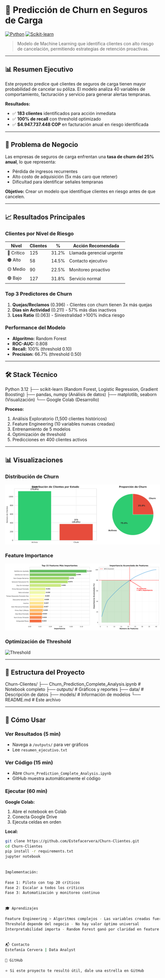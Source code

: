 # 🎯 Predicción de Churn en Seguros de Carga

[![Python](https://img.shields.io/badge/Python-3.12-blue.svg)](https://www.python.org/)
[![Scikit-learn](https://img.shields.io/badge/Scikit--learn-1.3.0-orange.svg)](https://scikit-learn.org/)

> Modelo de Machine Learning que identifica clientes con alto riesgo de cancelación, permitiendo estrategias de retención proactivas.

---

## 📊 Resumen Ejecutivo

Este proyecto predice qué clientes de seguros de carga tienen mayor probabilidad de cancelar su póliza. El modelo analiza 40 variables de comportamiento, facturación y servicio para generar alertas tempranas.

**Resultados:**
- ✅ **183 clientes** identificados para acción inmediata
- ✅ **100% de recall** con threshold optimizado
- ✅ **$4.947.737.448 COP** en facturación anual en riesgo identificada

---

## 🎯 Problema de Negocio

Las empresas de seguros de carga enfrentan una **tasa de churn del 25% anual**, lo que representa:
- Pérdida de ingresos recurrentes
- Alto costo de adquisición (5x más caro que retener)
- Dificultad para identificar señales tempranas

**Objetivo:** Crear un modelo que identifique clientes en riesgo antes de que cancelen.

---

## 📈 Resultados Principales

### Clientes por Nivel de Riesgo

| Nivel | Clientes | % | Acción Recomendada |
|-------|----------|---|-------------------|
| 🔴 Crítico | 125 | 31.2% | Llamada gerencial urgente |
| 🟠 Alto | 58 | 14.5% | Contacto ejecutivo |
| 🟡 Medio | 90 | 22.5% | Monitoreo proactivo |
| 🟢 Bajo | 127 | 31.8% | Servicio normal |

### Top 3 Predictores de Churn

1. **Quejas/Reclamos** (0.396) - Clientes con churn tienen 3x más quejas
2. **Días sin Actividad** (0.211) - 57% más días inactivos
3. **Loss Ratio** (0.063) - Siniestralidad >100% indica riesgo

### Performance del Modelo

- **Algoritmo:** Random Forest
- **ROC-AUC:** 0.808
- **Recall:** 100% (threshold 0.10)
- **Precision:** 66.7% (threshold 0.50)

---

## 🛠️ Stack Técnico
Python 3.12
├── scikit-learn (Random Forest, Logistic Regression, Gradient Boosting)
├── pandas, numpy (Análisis de datos)
├── matplotlib, seaborn (Visualización)
└── Google Colab (Desarrollo)

**Proceso:**
1. Análisis Exploratorio (1,500 clientes históricos)
2. Feature Engineering (10 variables nuevas creadas)
3. Entrenamiento de 5 modelos
4. Optimización de threshold
5. Predicciones en 400 clientes activos

---

## 📊 Visualizaciones

### Distribución de Churn
![Distribución](outputs/01_distribucion_churn.png)

### Feature Importance
![Importancia](outputs/10_feature_importance.png)

### Optimización de Threshold
![Threshold](outputs/11_threshold_optimization.png)

---

## 📁 Estructura del Proyecto
Churn-Clientes/
├── Churn_Prediction_Complete_Analysis.ipynb  # Notebook completo
├── outputs/                                   # Gráficos y reportes
├── data/                                      # Descripción de datos
├── models/                                    # Información de modelos
└── README.md                                  # Este archivo

---

## 🚀 Cómo Usar

### Ver Resultados (5 min)
- Navega a `/outputs/` para ver gráficos
- Lee `resumen_ejecutivo.txt`

### Ver Código (15 min)
- Abre `Churn_Prediction_Complete_Analysis.ipynb`
- GitHub muestra automáticamente el código

### Ejecutar (60 min)

**Google Colab:**
1. Abre el notebook en Colab
2. Conecta Google Drive
3. Ejecuta celdas en orden

**Local:**
```bash
git clone https://github.com/Estefacervera/Churn-Clientes.git
cd Churn-Clientes
pip install -r requirements.txt
jupyter notebook


Implementación:

Fase 1: Piloto con top 20 críticos
Fase 2: Escalar a todos los críticos
Fase 3: Automatización y monitoreo continuo


🎓 Aprendizajes

Feature Engineering > Algoritmos complejos - Las variables creadas fueron más predictivas que las originales
Threshold depende del negocio - No hay valor óptimo universal
Interpretabilidad importa - Random Forest ganó por claridad en feature importance


📬 Contacto
Estefanía Cervera | Data Analyst

🐙 GitHub

⭐ Si este proyecto te resultó útil, dale una estrella en GitHub

